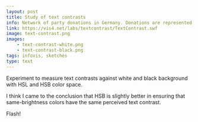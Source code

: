 ```yaml
---
layout: post
title: Study of text contrasts
info: Network of party donations in Germany. Donations are represented as lines linking donors and parties, arranged around a circle.
link: https://vis4.net/labs/textcontrast/TextContrast.swf
image: text-contrast.png
images:
    - text-contrast-white.png
    - text-contrast-black.png
tags: infovis, sketches
type: text
---
```


Experiment to measure text contrasts against white and black background with HSL and HSB color space.

I think I came to the conclusion that HSB is slightly better in ensuring that same-brightness colors have the same perceived text contrast.

Flash!
